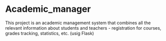# Academic_manager
This project is an academic management system that combines all the relevant information about students and teachers -
registration for courses, grades tracking, statistics, etc.
(usig Flask)
